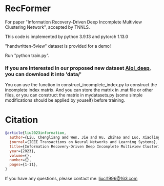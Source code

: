 # RecFormer
For paper "Information Recovery-Driven Deep Incomplete Multiview Clustering Network", accepted by TNNLS.

This code is implemented by python 3.9.13 and pytorch 1.13.0


"handwritten-5view" dataset is provided for a demo! 

Run "python train.py".

### If you are interested in our proposed new dataset [Aloi_deep](https://drive.google.com/drive/folders/1SIu_QJWJ0Jhqsb1IJR7sMQMcPGDiDYhz?usp=share_link), you can download it into 'data/'

You can use the function in construct_incomplete_index.py to construct the incomplete index matrix. And you can store the matrix in .mat file or other files, or you can construct the matrix in mydatasets.py (some simple modifications should be applied by youself) before training.


# Citation
```bibtex
@article{liu2023information,
  author={Liu, Chengliang and Wen, Jie and Wu, Zhihao and Luo, Xiaoling and Huang, Chao and Xu, Yong},
  journal={IEEE Transactions on Neural Networks and Learning Systems}, 
  title={Information Recovery-Driven Deep Incomplete Multiview Clustering Network}, 
  year={2023},
  volume={},
  number={},
  pages={1-11},
}
```

If you have any questions, please contact me: liucl1996@163.com
